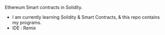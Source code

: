 Ethereum Smart contracts in Solidity.

- I am currently learning Solidity & Smart Contracts, & this repo contains my programs.
- IDE : Remix
